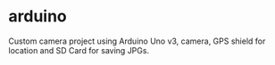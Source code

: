 # arduino
Custom camera project using Arduino Uno v3, camera, GPS shield for location and SD Card for saving JPGs.